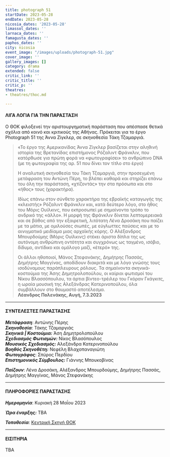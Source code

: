 ```yaml
---
title: photograph 51
startDate: 2023-05-28
endDate: 2023-05-28
nicosia_dates: '2023-05-28'
limassol_dates: ''
larnaca_dates: ''
famagusta_dates: ''
paphos_dates: ''
city: nicosia
event_image: "/images/uploads/photograph-51.jpg"
cover_image: ''
gallery_images: []
category: drama
extended: false
critic_link: ''
critic_title: ''
critic_p: ''
theatres:
- theatres/thoc.md

---
```

#### ΛΙΓΑ ΛΟΓΙΑ ΓΙΑ ΤΗΝ ΠΑΡΑΣΤΑΣΗ

Ο ΘΟΚ φιλοξενεί την αριστουργηματική παράσταση που απέσπασε θετικά σχόλια από κοινό και κριτικούς της Αθήνας. Πρόκειται για το έργο Photograph 51 της Άννα Ζίγκλερ, σε σκηνοθεσία Τάκη Τζαμαργιά.

> «Το έργο της Αμερικανίδας Άννα Ζίγκλερ βασίζεται στην αληθινή ιστορία της Βρετανίδας επιστήμονος Ρόζαλιντ Φράνκλιν, που κατόρθωσε για πρώτη φορά να «φωτογραφίσει» το ανθρώπινο DNA (με τη φωτογραφία της αρ. 51 που δίνει τον τίτλο στο έργο)
>
> Η αναλυτική σκηνοθεσία του Τάκη Τζαμαργιά, στην προσεγμένη μετάφραση του Αντώνη Πέρη, το βλέπει καθαρά και στηρίζει επάνω του όλη την παράσταση, «χτίζοντάς» την στα πρόσωπα και στο «ήθος» τους (χαρακτήρα).
>
> Ιδίως επάνω στον σύνθετο χαρακτήρα της εβραϊκής καταγωγής της «κλειστής» Ρόζαλιντ Φράνκλιν και, κατά δεύτερο λόγο, στο ήθος του Μόρις Ουίλκινς, που εκπροσωπεί με σημαίνοντα τρόπο το ανδρικό της «άλλο». Η μορφή της Φράνκλιν δίνεται λεπτομερειακά και σε βάθος από την εξαιρετική, λιτότατη Λένα Δροσάκη που παίζει με τα μάτια, με ομιλούσες σιωπές, με εύγλωττες παύσεις και με το αινιγματικό μειδίαμα μιας αρχαϊκής κόρης. Ο Αλέξανδρος Μπουρδούμης (Μόρις Ουίλκινς) στέκει άριστα δίπλα της ως αυτόνομη ανθρώπινη οντότητα και συγχρόνως ως ταγμένο, ισόβιο, δίδυμο, αντίδικο και ομόλογο μαζί, «έτερό» της. 
>
> Οι άλλοι ηθοποιοί, Μάνος Στεφανάκης, Δημήτρης Πασσάς, Δημήτρης Μαγγίνας, αποδίδουν διακριτά και με λόγο γνώσης τους ισοδύναμους παράπλευρους ρόλους. Τα σημαίνοντα σκηνικά-κοστούμια της Άσης Δημητρολοπούλου, οι καίριοι φωτισμοί του Νίκου Βλασσόπουλου, τα άρτια βίντεο-τρέιλερ του Γκόραν Γκάγκιτς, η ωραία μουσική της Αλεξάνδρας Κατερινοπούλου, όλα συμβάλλουν στο θαυμαστό αποτέλεσμα.  
> **Λέανδρος Πολενάκης, Αυγή, 7.3.2023**

***

#### ΣΥΝΤΕΛΕΣΤΕΣ ΠΑΡΑΣΤΑΣΗΣ

**_Μετάφραση_**: Αντώνης Πέρης  
**_Σκηνοθεσία_**: Τάκης Τζαμαργιάς  
**_Σκηνικά | Κοστούμια:_** Άση Δημητρολοπούλου  
**_Σχεδιασμός Φωτισμών:_** Νίκος Βλασόπουλος  
**_Μουσικός Σχεδιασμός:_** Αλεξάνδρα Κατερινοπούλου  
**_Βοηθός Σκηνοθέτη:_** Νεφέλη Βλαχοπαναγιώτη  
**_Φωτογράφος_**: Σπύρος Περδίου  
**_Επιστημονικός Σύμβουλος:_** Γιάννης Μπουκοβίνας

**_Παίζουν_**: Λένα Δροσάκη, Αλέξανδρος Μπουρδούμης, Δημήτρης Πασσάς, Δημήτρης Μαγγίνας, Μάνος Στεφανάκης

***

#### ΠΛΗΡΟΦΟΡΙΕΣ ΠΑΡΑΣΤΑΣΗΣ

**_Ημερομηνία_**: Κυριακή 28 Μαΐου 2023

**_Ώρα έναρξης:_** TBA

**_Τοποθεσία_**: [Κεντρική Σκηνή ΘΟΚ](?#map)

***

#### ΕΙΣΙΤΗΡΙΑ

TBA